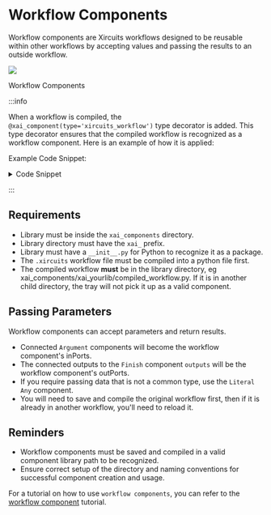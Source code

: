 # Workflow Components

Workflow components are Xircuits workflows designed to be reusable within other workflows by accepting values and passing the results to an outside workflow.

<p align="center">

![](/img/docs/workflow_component.png)

<figcaption class="image-caption">Workflow Components</figcaption>
</p>

:::info

When a workflow is compiled, the `@xai_component(type='xircuits_workflow')` type decorator is added. This type decorator ensures that the compiled workflow is recognized as a workflow component. Here is an example of how it is applied:

Example Code Snippet:

<details>
<summary>Code Snippet</summary>

<p>

```python
@xai_component(type='xircuits_workflow')
class Inner(Component):

    def __init__(self):
        super().__init__()
        self.__start_nodes__ = []
        self.c_0 = Print()
        self.c_0.msg.value = 'Hello workflow component!'
        self.c_0.next = None

    def execute(self, ctx):
        for node in self.__start_nodes__:
            if hasattr(node, 'init'):
                node.init(ctx)
        next_component = self.c_0
        while next_component is not None:
            next_component = next_component.do(ctx)
```
</p>
</details>

:::

## Requirements

- Library must be inside the `xai_components` directory.
- Library directory must have the `xai_` prefix.
- Library must have a `__init__.py` for Python to recognize it as a package.
- The `.xircuits` workflow file must be compiled into a python file first.
- The compiled workflow **must** be in the library directory, eg xai_components/xai_yourlib/compiled_workflow.py. If it is in another child directory, the tray will not pick it up as a valid component.

## Passing Parameters

Workflow components can accept parameters and return results.
- Connected `Argument` components will become the workflow component's inPorts.
- The connected outputs to the `Finish` component `outputs` will be the workflow component's outPorts.
- If you require passing data that is not a common type, use the `Literal Any` component.
- You will need to save and compile the original workflow first, then if it is already in another workflow, you'll need to reload it.

## Reminders

- Workflow components must be saved and compiled in a valid component library path to be recognized.
- Ensure correct setup of the directory and naming conventions for successful component creation and usage.


For a tutorial on how to use `workflow components`, you can refer to the [workflow component](/docs/main/references/components/workflow-components) tutorial.